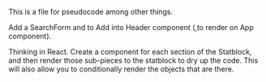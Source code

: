 This is a file for pseudocode among other things.

Add a SearchForm and to Add into Header component (,to render on App component).

Thinking in React. Create a component for each section of the Statblock, and then render those sub-pieces to the statblock to dry up the code. 
This will also allow you to conditionally render the objects that are there.
